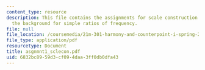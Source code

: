```yaml
---
content_type: resource
description: This file contains the assignments for scale construction and also gives
  the background for simple ratios of frequency.
file: null
file_location: /coursemedia/21m-301-harmony-and-counterpoint-i-spring-2005/6832bc8959d3cf094daa3ff0db0dfa43_asgnmnt1_sclecon.pdf
file_type: application/pdf
resourcetype: Document
title: asgnmnt1_sclecon.pdf
uid: 6832bc89-59d3-cf09-4daa-3ff0db0dfa43
---
```

